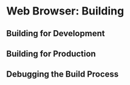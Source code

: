 # Web Browser: Building
## Building for Development

## Building for Production

## Debugging the Build Process